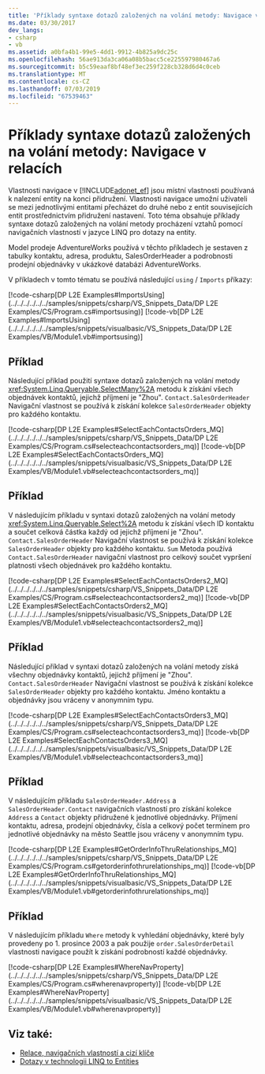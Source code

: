 ```yaml
---
title: 'Příklady syntaxe dotazů založených na volání metody: Navigace v relacích'
ms.date: 03/30/2017
dev_langs:
- csharp
- vb
ms.assetid: a0bfa4b1-99e5-4dd1-9912-4b825a9dc25c
ms.openlocfilehash: 56ae913da3ca06a08b5bacc5ce225597980467a6
ms.sourcegitcommit: b5c59eaaf8bf48ef3ec259f228cb328d6d4c0ceb
ms.translationtype: MT
ms.contentlocale: cs-CZ
ms.lasthandoff: 07/03/2019
ms.locfileid: "67539463"
---
```

# <a name="method-based-query-syntax-examples-navigating-relationships"></a>Příklady syntaxe dotazů založených na volání metody: Navigace v relacích
Vlastnosti navigace v [!INCLUDE[adonet_ef](../../../../../../includes/adonet-ef-md.md)] jsou místní vlastnosti používaná k nalezení entity na konci přidružení. Vlastnosti navigace umožní uživateli se mezi jednotlivými entitami přecházet do druhé nebo z entit souvisejících entit prostřednictvím přidružení nastavení. Toto téma obsahuje příklady syntaxe dotazů založených na volání metody procházení vztahů pomocí navigačních vlastností v jazyce LINQ pro dotazy na entity.  
  
 Model prodeje AdventureWorks používá v těchto příkladech je sestaven z tabulky kontaktu, adresa, produktu, SalesOrderHeader a podrobnosti prodejní objednávky v ukázkové databázi AdventureWorks.  
  
 V příkladech v tomto tématu se používá následující `using` / `Imports` příkazy:  
  
 [!code-csharp[DP L2E Examples#ImportsUsing](../../../../../../samples/snippets/csharp/VS_Snippets_Data/DP L2E Examples/CS/Program.cs#importsusing)]
 [!code-vb[DP L2E Examples#ImportsUsing](../../../../../../samples/snippets/visualbasic/VS_Snippets_Data/DP L2E Examples/VB/Module1.vb#importsusing)]  
  
## <a name="example"></a>Příklad  
 Následující příklad použití syntaxe dotazů založených na volání metody <xref:System.Linq.Queryable.SelectMany%2A> metodu k získání všech objednávek kontaktů, jejichž příjmení je "Zhou". `Contact.SalesOrderHeader` Navigační vlastnost se používá k získání kolekce `SalesOrderHeader` objekty pro každého kontaktu.  
  
 [!code-csharp[DP L2E Examples#SelectEachContactsOrders_MQ](../../../../../../samples/snippets/csharp/VS_Snippets_Data/DP L2E Examples/CS/Program.cs#selecteachcontactsorders_mq)]
 [!code-vb[DP L2E Examples#SelectEachContactsOrders_MQ](../../../../../../samples/snippets/visualbasic/VS_Snippets_Data/DP L2E Examples/VB/Module1.vb#selecteachcontactsorders_mq)]  
  
## <a name="example"></a>Příklad  
 V následujícím příkladu v syntaxi dotazů založených na volání metody <xref:System.Linq.Queryable.Select%2A> metodu k získání všech ID kontaktu a součet celková částka každý od jejichž příjmení je "Zhou". `Contact.SalesOrderHeader` Navigační vlastnost se používá k získání kolekce `SalesOrderHeader` objekty pro každého kontaktu. `Sum` Metoda používá `Contact.SalesOrderHeader` navigační vlastnost pro celkový součet vypršení platnosti všech objednávek pro každého kontaktu.  
  
 [!code-csharp[DP L2E Examples#SelectEachContactsOrders2_MQ](../../../../../../samples/snippets/csharp/VS_Snippets_Data/DP L2E Examples/CS/Program.cs#selecteachcontactsorders2_mq)]
 [!code-vb[DP L2E Examples#SelectEachContactsOrders2_MQ](../../../../../../samples/snippets/visualbasic/VS_Snippets_Data/DP L2E Examples/VB/Module1.vb#selecteachcontactsorders2_mq)]  
  
## <a name="example"></a>Příklad  
 Následující příklad v syntaxi dotazů založených na volání metody získá všechny objednávky kontaktů, jejichž příjmení je "Zhou". `Contact.SalesOrderHeader` Navigační vlastnost se používá k získání kolekce `SalesOrderHeader` objekty pro každého kontaktu. Jméno kontaktu a objednávky jsou vráceny v anonymním typu.  
  
 [!code-csharp[DP L2E Examples#SelectEachContactsOrders3_MQ](../../../../../../samples/snippets/csharp/VS_Snippets_Data/DP L2E Examples/CS/Program.cs#selecteachcontactsorders3_mq)]
 [!code-vb[DP L2E Examples#SelectEachContactsOrders3_MQ](../../../../../../samples/snippets/visualbasic/VS_Snippets_Data/DP L2E Examples/VB/Module1.vb#selecteachcontactsorders3_mq)]  
  
## <a name="example"></a>Příklad  
 V následujícím příkladu `SalesOrderHeader.Address` a `SalesOrderHeader.Contact` navigačních vlastností pro získání kolekce `Address` a `Contact` objekty přidružené k jednotlivé objednávky. Příjmení kontaktu, adresa, prodejní objednávky, čísla a celkový počet termínem pro jednotlivé objednávky na město Seattle jsou vráceny v anonymním typu.  
  
 [!code-csharp[DP L2E Examples#GetOrderInfoThruRelationships_MQ](../../../../../../samples/snippets/csharp/VS_Snippets_Data/DP L2E Examples/CS/Program.cs#getorderinfothrurelationships_mq)]
 [!code-vb[DP L2E Examples#GetOrderInfoThruRelationships_MQ](../../../../../../samples/snippets/visualbasic/VS_Snippets_Data/DP L2E Examples/VB/Module1.vb#getorderinfothrurelationships_mq)]  
  
## <a name="example"></a>Příklad  
 V následujícím příkladu `Where` metody k vyhledání objednávky, které byly provedeny po 1. prosince 2003 a pak použije `order.SalesOrderDetail` vlastnosti navigace použít k získání podrobností každé objednávky.  
  
 [!code-csharp[DP L2E Examples#WhereNavProperty](../../../../../../samples/snippets/csharp/VS_Snippets_Data/DP L2E Examples/CS/Program.cs#wherenavproperty)]
 [!code-vb[DP L2E Examples#WhereNavProperty](../../../../../../samples/snippets/visualbasic/VS_Snippets_Data/DP L2E Examples/VB/Module1.vb#wherenavproperty)]  
  
## <a name="see-also"></a>Viz také:

- [Relace, navigačních vlastností a cizí klíče](/ef/ef6/fundamentals/relationships)
- [Dotazy v technologii LINQ to Entities](../../../../../../docs/framework/data/adonet/ef/language-reference/queries-in-linq-to-entities.md)
